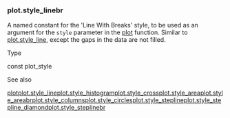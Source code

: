 ### plot.style\_linebr

A named constant for the 'Line With Breaks' style, to be used as an argument for the `style` parameter in the [plot](#fun_plot) function. Similar to [plot.style\_line](#const_plot.style_line), except the gaps in the data are not filled.

Type

const plot\_style

See also

[plot](#fun_plot)[plot.style\_line](#const_plot.style_line)[plot.style\_histogram](#const_plot.style_histogram)[plot.style\_cross](#const_plot.style_cross)[plot.style\_area](#const_plot.style_area)[plot.style\_areabr](#const_plot.style_areabr)[plot.style\_columns](#const_plot.style_columns)[plot.style\_circles](#const_plot.style_circles)[plot.style\_stepline](#const_plot.style_stepline)[plot.style\_stepline\_diamond](#const_plot.style_stepline_diamond)[plot.style\_steplinebr](#const_plot.style_steplinebr)

